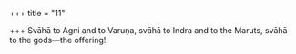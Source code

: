 +++
title = "11"

+++
Svāhā to Agni and to Varuṇa, svāhā to Indra and to the Maruts, svāhā to the gods—the offering!